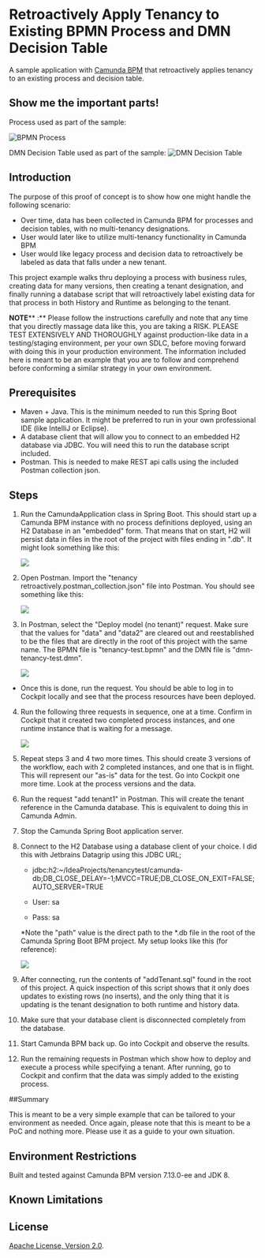 # Retroactively Apply Tenancy to Existing BPMN Process and DMN Decision Table 
A sample application with [Camunda BPM](http://docs.camunda.org) that retroactively applies tenancy to an existing process and decision table.

## Show me the important parts!
Process used as part of the sample:

![BPMN Process](images/tenancy-test.png)

DMN Decision Table used as part of the sample:
![DMN Decision Table](images/dmn-tenancy-test.png)

## Introduction

The purpose of this proof of concept is to show how one might handle the following scenario:

- Over time, data has been collected in Camunda BPM for processes and decision tables, with no multi-tenancy designations.
- User would later like to utilize multi-tenancy functionality in Camunda BPM
- User would like legacy process and decision data to retroactively be labeled as data that falls under a new tenant.

This project example walks thru deploying a process with business rules, creating data for many versions, then creating a tenant designation, and finally running a database script that will retroactively label existing data for that process in both History and Runtime as belonging to the tenant.

**NOTE**** :** Please follow the instructions carefully and note that any time that you directly massage data like this, you are taking a RISK. PLEASE TEST EXTENSIVELY AND THOROUGHLY against production-like data in a testing/staging environment, per your own SDLC, before moving forward with doing this in your production environment. The information included here is meant to be an example that you are to follow and comprehend before conforming a similar strategy in your own environment.

## Prerequisites

* Maven + Java. This is the minimum needed to run this Spring Boot sample application. It might be preferred to run in your own professional IDE (like IntelliJ or Eclipse).
* A database client that will allow you to connect to an embedded H2 database via JDBC. You will need this to run the database script included.
* Postman. This is needed to make REST api calls using the included Postman collection json.


## Steps

1. Run the CamundaApplication class in Spring Boot. This should start up a Camunda BPM instance with no process definitions deployed, using an H2 Database in an &quot;embedded&quot; form. That means that on start, H2 will persist data in files in the root of the project with files ending in &quot;.db&quot;. It might look something like this:

    ![](images/db_files.png)
    
2. Open Postman. Import the &quot;tenancy retroactively.postman\_collection.json&quot; file into Postman. You should see something like this:

    ![](images/PostmanCollection.png)

3. In Postman, select the &quot;Deploy model (no tenant)&quot; request. Make sure that the values for &quot;data&quot; and &quot;data2&quot; are cleared out and reestablished to be the files that are directly in the root of this project with the same name. The BPMN file is &quot;tenancy-test.bpmn&quot; and the DMN file is &quot;dmn-tenancy-test.dmn&quot;.

    ![](images/createRequest.png)

* Once this is done, run the request. You should be able to log in to Cockpit locally and see that the process resources have been deployed.

4. Run the following three requests in sequence, one at a time. Confirm in Cockpit that it created two completed process instances, and one runtime instance that is waiting for a message.

   ![](images/startProcess3.png)

5. Repeat steps 3 and 4 two more times. This should create 3 versions of the workflow, each with 2 completed instances, and one that is in flight. This will represent our &quot;as-is&quot; data for the test. Go into Cockpit one more time. Look at the process versions and the data.
6. Run the request &quot;add tenant1&quot; in Postman. This will create the tenant reference in the Camunda database. This is equivalent to doing this in Camunda Admin.
7. Stop the Camunda Spring Boot application server.

8. Connect to the H2 Database using a database client of your choice. I did this with Jetbrains Datagrip using this JDBC URL;

    * jdbc:h2:~/IdeaProjects/tenancytest/camunda-db;DB\_CLOSE\_DELAY=-1;MVCC=TRUE;DB\_CLOSE\_ON\_EXIT=FALSE;AUTO\_SERVER=TRUE

    * User: sa

    * Pass: sa

    *Note the &quot;path&quot; value is the direct path to the \*.db file in the root of the Camunda Spring Boot BPM project. My setup looks like this (for reference):
    
    ![](images/dataGrip.png)

9. After connecting, run the contents of &quot;addTenant.sql&quot; found in the root of this project. A quick inspection of this script shows that it only does updates to existing rows (no inserts), and the only thing that it is updating is the tenant designation to both runtime and history data.
10. Make sure that your database client is disconnected completely from the database.
11. Start Camunda BPM back up. Go into Cockpit and observe the results.
12. Run the remaining requests in Postman which show how to deploy and execute a process while specifying a tenant. After running, go to Cockpit and confirm that the data was simply added to the existing process.

##Summary

This is meant to be a very simple example that can be tailored to your environment as needed. Once again, please note that this is meant to be a PoC and nothing more. Please use it as a guide to your own situation.

## Environment Restrictions

Built and tested against Camunda BPM version 7.13.0-ee and JDK 8.

## Known Limitations

## License
[Apache License, Version 2.0](http://www.apache.org/licenses/LICENSE-2.0).